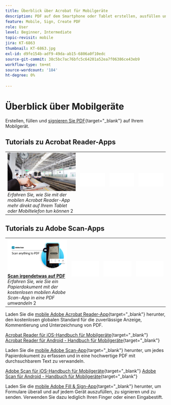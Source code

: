 ```yaml
---
title: Überblick über Acrobat für Mobilgeräte
description: PDF auf dem Smartphone oder Tablet erstellen, ausfüllen und unterschreiben
feature: Mobile, Sign, Create PDF
role: User
level: Beginner, Intermediate
topic-revisit: mobile
jira: KT-6863
thumbnail: KT-6863.jpg
exl-id: d9fe154b-adf9-49da-ab15-6806a0f10edc
source-git-commit: 38c5bc7ac76bfc5c64201a52ea7f06386ce43eb9
workflow-type: tm+mt
source-wordcount: '184'
ht-degree: 0%

---
```


# Überblick über Mobilgeräte

Erstellen, füllen und [signieren Sie PDF](https://www.adobe.com/de/acrobat/online/sign-pdf.html){target="_blank"} auf Ihrem Mobilgerät.

## Tutorials zu Acrobat Reader-Apps

<table style="table-layout:fixed">
<tr>
  <td>
    <a href="../getting-started/productivity.md">
      <img alt="Unterwegs produktiv sein." src="../assets/productivity.png" />
    </a>
    </div>
    <em>Erfahren Sie, wie Sie mit der mobilen Acrobat Reader-App mehr direkt auf Ihrem Tablet oder Mobiltelefon tun können</em>
    2<br>
  </td>
  <td>
   <img alt="Spacer" src="../assets/Whitespacer.png" />
    <div>
    <br>
  </td>
  <td>
   <img alt="Spacer" src="../assets/Whitespacer.png" />
    <div>
    <br>
  </td>
   <td>
   <img alt="Spacer" src="../assets/Whitespacer.png" />
    <div>
    <br>
  </td>
</tr>
</table>

## Tutorials zu Adobe Scan-Apps

<table style="table-layout:fixed">
<tr>
  <td>
    <a href="scan-mobile-app.md">
      <img alt="Alles auf PDF scannen" src="../assets/Scanmobile.png" />
    </a>
    <div>
     <a href="scan-mobile-app.md"><strong>Scan irgendetwas auf PDF</strong></a>
    </div>
    <em>Erfahren Sie, wie Sie ein Papierdokument mit der kostenlosen mobilen Adobe Scan-App in eine PDF umwandeln</em>
    2<br>
  </td>
  <td>
   <img alt="Spacer" src="../assets/Whitespacer.png" />
    <div>
    <br>
  </td>
  <td>
   <img alt="Spacer" src="../assets/Whitespacer.png" />
    <div>
    <br>
  </td>
   <td>
   <img alt="Spacer" src="../assets/Whitespacer.png" />
    <div>
    <br>
  </td>
</tr>
</table>

Laden Sie die [mobile Adobe Acrobat Reader-App](https://www.adobe.com/acrobat/mobile/acrobat-reader.html){target="_blank"} herunter, den kostenlosen globalen Standard für die zuverlässige Anzeige, Kommentierung und Unterzeichnung von PDF.

[Acrobat Reader für iOS-Handbuch für Mobilgeräte](https://www.adobe.com/devnet-docs/acrobat/ios/en/){target="_blank"}
[Acrobat Reader für Android - Handbuch für Mobilgeräte](https://www.adobe.com/devnet-docs/acrobat/android/en/){target="_blank"}

Laden Sie die [mobile Adobe Scan-App](https://www.adobe.com/acrobat/mobile/scanner-app.html){target="_blank"} herunter, um jedes Papierdokument zu erfassen und in eine hochwertige PDF mit durchsuchbarem Text zu verwandeln.

[Adobe Scan für iOS-Handbuch für Mobilgeräte](https://www.adobe.com/devnet-docs/adobescan/ios/en/){target="_blank"}
[Adobe Scan für Android - Handbuch für Mobilgeräte](https://www.adobe.com/devnet-docs/adobescan/android/en/){target="_blank"}

Laden Sie die [mobile Adobe Fill &amp; Sign-App](https://www.adobe.com/acrobat/mobile/fill-sign-pdfs.html){target="_blank"} herunter, um Formulare überall und auf jedem Gerät auszufüllen, zu signieren und zu senden. Verwenden Sie dazu lediglich Ihren Finger oder einen Eingabestift.
